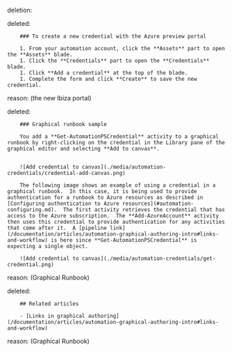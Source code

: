 deletion:

deleted:

		### To create a new credential with the Azure preview portal
		
		1. From your automation account, click the **Assets** part to open the **Assets** blade.
		1. Click the **Credentials** part to open the **Credentials** blade.
		1. Click **Add a credential** at the top of the blade.
		1. Complete the form and click **Create** to save the new credential.

reason: (the new Ibiza portal)

deleted:

		### Graphical runbook sample
		
		You add a **Get-AutomationPSCredential** activity to a graphical runbook by right-clicking on the credential in the Library pane of the graphical editor and selecting **Add to canvas**.
		
		
		![Add credential to canvas](./media/automation-credentials/credential-add-canvas.png)
		
		The following image shows an example of using a credential in a graphical runbook.  In this case, it is being used to provide authentication for a runbook to Azure resources as described in [Configuring authentication to Azure resources](#automation-configuring.md).  The first activity retrieves the credential that has access to the Azure subscription.  The **Add-AzureAccount** activity then uses this credential to provide authentication for any activities that come after it.  A [pipeline link](/documentation/articles/automation-graphical-authoring-intro#links-and-workflow) is here since **Get-AutomationPSCredential** is expecting a single object.  
		
		![Add credential to canvas](./media/automation-credentials/get-credential.png)

reason: (Graphical Runbook)

deleted:

		## Related articles
		
		- [Links in graphical authoring](/documentation/articles/automation-graphical-authoring-intro#links-and-workflow)

reason: (Graphical Runbook)

